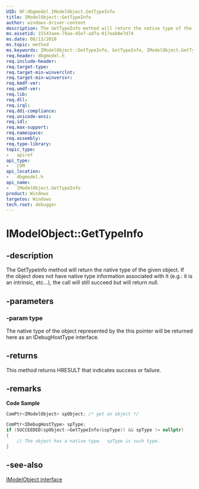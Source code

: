 ```yaml
---
UID: NF:dbgmodel.IModelObject.GetTypeInfo
title: IModelObject::GetTypeInfo
author: windows-driver-content
description: The GetTypeInfo method will return the native type of the given object. If the object does not have native type information associated with it the call will still succeed but will return null. 
ms.assetid: 15543aee-79aa-45e7-ad7a-017eab0e7d74
ms.date: 08/13/2018
ms.topic: method
ms.keywords: IModelObject::GetTypeInfo, GetTypeInfo, IModelObject.GetTypeInfo, IModelObject::GetTypeInfo, IModelObject.GetTypeInfo
req.header: dbgmodel.h
req.include-header:
req.target-type:
req.target-min-winverclnt:
req.target-min-winversvr:
req.kmdf-ver:
req.umdf-ver:
req.lib:
req.dll:
req.irql: 
req.ddi-compliance:
req.unicode-ansi:
req.idl:
req.max-support:
req.namespace:
req.assembly:
req.type-library: 
topic_type: 
-	apiref
api_type: 
-	COM
api_location: 
-	dbgmodel.h
api_name: 
-	IModelObject.GetTypeInfo
product: Windows
targetos: Windows
tech.root: debugger
---
```


# IModelObject::GetTypeInfo


## -description

The GetTypeInfo method will return the native type of the given object. If the object does not have native type information associated with it (e.g.: it is an intrinsic, etc...), the call will still succeed but will return null. 

## -parameters

### -param type
The native type of the object represented by the this pointer will be returned here as an IDebugHostType interface.

## -returns
This method returns HRESULT that indicates success or failure.

## -remarks

**Code Sample**
```cpp
ComPtr<IModelObject> spObject; /* get an object */

ComPtr<IDebugHostType> spType;
if (SUCCEEDED(spObject->GetTypeInfo(&spType)) && spType != nullptr)
{
    // The object has a native type.  spType is such type.
}
```


## -see-also

[IModelObject interface](nn-dbgmodel-imodelobject.md)

